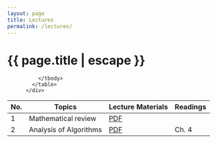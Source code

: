 ```yaml
---
layout: page
title: Lectures
permalink: /lectures/
---
```


<h1 class="page-title">{{ page.title | escape }}</h1>

<div class="row">
          <div class="col s12">
            <table class="striped centered">
             <thead class="card-panel  light-blue darken-4 white-text">
                <tr>
                    <th>No.</th>
                    <th>Topics</th>
                    <th>Lecture Materials </th>
                    <th>Readings </th>
                </tr>
              </thead>
              <tbody>
                <tr>
                  <td>1</td>
                  <td>Mathematical review</td>
                  <td><a href="{{ "/Materials/Lectures/mathreview.pdf" | relative_url }}">PDF</a></td>
                  <td></td>
                </tr>
                <tr>
                  <td>2</td>
                  <td>Analysis of Algorithms</td>
                  <td><a href="{{ "/Materials/Lectures/Analysis.pdf" | relative_url }}">PDF</a></td>
                  <td>Ch. 4</td>
                </tr>
               
              </tbody>
            </table>
          </div>
</div>

